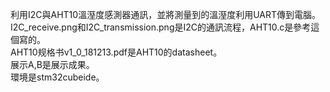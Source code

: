 利用I2C與AHT10溫溼度感測器通訊，並將測量到的溫溼度利用UART傳到電腦。  
I2C_receive.png和I2C_transmission.png是I2C的通訊流程，AHT10.c是參考這個寫的。  
AHT10规格书v1_0_181213.pdf是AHT10的datasheet。  
展示A,B是展示成果。  
環境是stm32cubeide。
